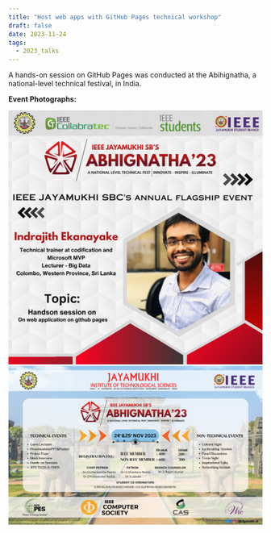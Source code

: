```yaml
---
title: "Host web apps with GitHub Pages technical workshop"
draft: false
date: 2023-11-24
tags:
  - 2023_talks
---
```


A hands-on session on GitHub Pages was conducted at the Abihignatha, a national-level technical festival, in India.

**Event Photographs:**
<p>
  <img src="../../images/2023-host-webapps-githubpages-1.jpeg" alt="Abihignatha event"/>
  <img src="../../images/2023-host-webapps-githubpages-2.jpeg" alt="Abihignatha event"/>
</p>
